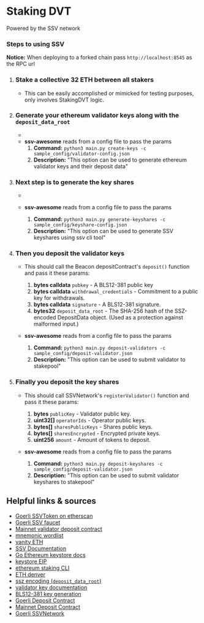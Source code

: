 # Staking DVT

Powered by the SSV network

### Steps to using SSV

**Notice:** When deploying to a forked chain pass `http://localhost:8545` as the RPC url

1. ### Stake a collective 32 ETH between all stakers

   - This can be easily accomplished or mimicked for testing purposes, only involves StakingDVT logic.

2. ### Generate your ethereum validator keys along with the `deposit_data_root`

   -
   - **ssv-awesome** reads from a config file to pass the params
     1. **Command:** `python3 main.py create-keys -c sample_config/validator-config.json`
     2. **Description:** "This option can be used to generate ethereum validator keys and their deposit data"

3. ### Next step is to generate the key shares

   -

   - **ssv-awesome** reads from a config file to pass the params

     1. **Command:** `python3 main.py generate-keyshares -c sample_config/keyshare-config.json`
     2. **Description:** "This option can be used to generate SSV keyshares using ssv cli tool"

4. ### Then you deposit the validator keys

   - This should call the Beacon depositContract's `deposit()` function and pass it these params:

     1. **bytes calldata** `pubkey` - A BLS12-381 public key
     2. **bytes calldata** `withdrawal_credentials` - Commitment to a public key for withdrawals.
     3. **bytes calldata** `signature` - A BLS12-381 signature.
     4. **bytes32** `deposit_data_root` - The SHA-256 hash of the SSZ-encoded DepositData object. (Used as a protection against malformed input.)

   - **ssv-awesome** reads from a config file to pass the params
     1. **Command:** `python3 main.py deposit-validators -c sample_config/deposit-validator.json`
     2. **Description:** "This option can be used to submit validator to stakepool"

5. ### Finally you deposit the key shares

   - This should call SSVNetwork's `registerValidator()` function and pass it these params:

     1. **bytes** `publicKey` - Validator public key.
     2. **uint32[]** `operatorIds` - Operator public keys.
     3. **bytes[]** `sharesPublicKeys` - Shares public keys.
     4. **bytes[]** `sharesEncrypted` - Encrypted private keys.
     5. **uint256** `amount` - Amount of tokens to deposit.

   - **ssv-awesome** reads from a config file to pass the params

     1. **Command:** `python3 main.py deposit-keyshares -c sample_config/deposit-validator.json`
     2. **Description:** "This option can be used to submit validator keyshares to stakepool"

## Helpful links & sources

- [Goerli SSVToken on etherscan](https://goerli.etherscan.io/address/0x3a9f01091c446bde031e39ea8354647afef091e7)
- [Goerli SSV faucet](https://faucet.ssv.network/)
- [Mainnet validator deposit contract](https://etherscan.io/address/0x00000000219ab540356cBB839Cbe05303d7705Fa)
- [mnemonic wordlist](https://github.com/bitcoin/bips/blob/master/bip-0039/bip-0039-wordlists.md)
- [vanity ETH](https://vanity-eth.tk/)
- [SSV Documentation](https://ssv.network/)
- [Go Ethereum keystore docs](https://goethereumbook.org/keystore/)
- [keystore EIP](https://github.com/ethereum/EIPs/issues/2339)
- [ethereum staking CLI](https://github.com/ethereum/staking-deposit-cli)
- [ETH denver](https://hackathon.ssv.network/#ba1b1f80aedd4932ae7c56a119eac4d0)
- [ssz encoding (`deposit_data_root`)](https://ethereum.org/en/developers/docs/data-structures-and-encoding/ssz/)
- [validator key documentation](https://ethereum.org/en/developers/docs/consensus-mechanisms/pos/keys/#validator-key)
- [BLS12-381 key generation](https://eips.ethereum.org/EIPS/eip-2333)
- [Goerli Deposit Contract](https://goerli.etherscan.io/address/0xff50ed3d0ec03ac01d4c79aad74928bff48a7b2b)
- [Mainnet Deposit Contract](https://etherscan.io/address/0x00000000219ab540356cbb839cbe05303d7705fa)
- [Goerli SSVNetwork](https://goerli.etherscan.io/address/0x3d776231fe7ee264c89a9b09647acfd955cd1d9b)
